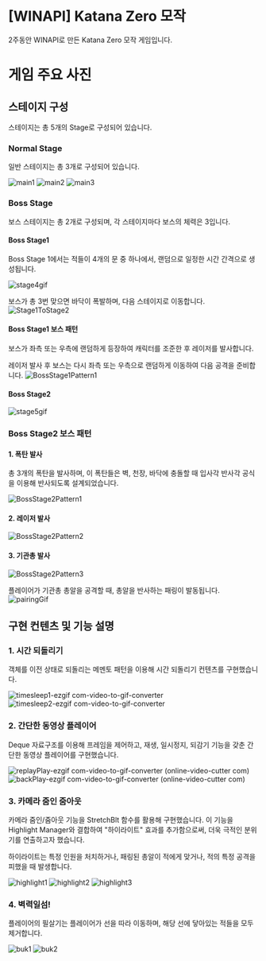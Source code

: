 # [WINAPI] Katana Zero 모작
2주동안 WINAPI로 만든 Katana Zero 모작 게임입니다.

# 게임 주요 사진
## 스테이지 구성
스테이지는 총 5개의 Stage로 구성되어 있습니다.

### Normal Stage 
일반 스테이지는 총 3개로 구성되어 있습니다.

![main1](https://github.com/user-attachments/assets/d80cdf1a-f9ea-4838-af2c-0dab33c5335a)
![main2](https://github.com/user-attachments/assets/2f68f863-d5d2-4801-b18d-ba29a8b57117)
![main3](https://github.com/user-attachments/assets/bd0d8532-320d-4a4c-b6e6-014dfad4cc2e)

### Boss Stage
보스 스테이지는 총 2개로 구성되며, 각 스테이지마다 보스의 체력은 3입니다.

#### Boss Stage1
Boss Stage 1에서는 적들이 4개의 문 중 하나에서, 랜덤으로 일정한 시간 간격으로 생성됩니다.

![stage4gif](https://github.com/user-attachments/assets/3beae129-3f16-479b-9200-9cb043f64743)

보스가 총 3번 맞으면 바닥이 폭발하며, 다음 스테이지로 이동합니다.
![Stage1ToStage2](https://github.com/user-attachments/assets/cd563b8f-ed5d-4cd6-8eea-1a2eca769851)

#### Boss Stage1 보스 패턴
보스가 좌측 또는 우측에 랜덤하게 등장하여 캐릭터를 조준한 후 레이저를 발사합니다. 

레이저 발사 후 보스는 다시 좌측 또는 우측으로 랜덤하게 이동하여 다음 공격을 준비합니다.
![BossStage1Pattern1](https://github.com/user-attachments/assets/95857d29-a977-4191-b4ad-c00eeada3b43)

#### Boss Stage2
![stage5gif](https://github.com/user-attachments/assets/4a6227ef-26c2-497d-88ee-4c9c8566e0af)

### Boss Stage2 보스 패턴
#### 1. 폭탄 발사
총 3개의 폭탄을 발사하며, 이 폭탄들은 벽, 천장, 바닥에 충돌할 때 입사각 반사각 공식을 이용해 반사되도록 설계되었습니다.

![BossStage2Pattern1](https://github.com/user-attachments/assets/40626d41-f381-4a42-b83e-83969c87f04e)

#### 2. 레이저 발사
![BossStage2Pattern2](https://github.com/user-attachments/assets/2bfd4488-4bce-406c-9698-81cfbbada552)

#### 3. 기관총 발사
![BossStage2Pattern3](https://github.com/user-attachments/assets/b80a2dd4-152f-45f3-a9ba-a874f5e766b2)

플레이어가 기관총 총알을 공격할 때, 총알을 반사하는 패링이 발동됩니다.
![pairingGif](https://github.com/user-attachments/assets/d5789589-bc7d-4f8f-9bb8-a31fcbd7de0e)

## 구현 컨텐츠 및 기능 설명
### 1. 시간 되돌리기
객체를 이전 상태로 되돌리는 메멘토 패턴을 이용해 시간 되돌리기 컨텐츠를 구현했습니다.

![timesleep1-ezgif com-video-to-gif-converter](https://github.com/user-attachments/assets/571fe536-851d-44ad-a502-11e5b81ecef9)
![timesleep2-ezgif com-video-to-gif-converter](https://github.com/user-attachments/assets/7d0f720e-561b-4d74-88b7-17714f354eaf)

### 2. 간단한 동영상 플레이어
Deque 자료구조를 이용해 프레임을 제어하고, 재생, 일시정지, 되감기 기능을 갖춘 간단한 동영상 플레이어를 구현했습니다.

![replayPlay-ezgif com-video-to-gif-converter (online-video-cutter com)](https://github.com/user-attachments/assets/7debf1cc-ae56-4947-86ba-5b0a1deaade3)
![backPlay-ezgif com-video-to-gif-converter (online-video-cutter com)](https://github.com/user-attachments/assets/40532201-315e-454f-93e0-b55649e65e0c)

### 3. 카메라 줌인 줌아웃
카메라 줌인/줌아웃 기능을 StretchBlt 함수를 활용해 구현했습니다. 
이 기능을 Highlight Manager와 결합하여 "하이라이트" 효과를 추가함으로써, 더욱 극적인 분위기를 연출하고자 했습니다.

하이라이트는 특정 인원을 처치하거나, 패링된 총알이 적에게 맞거나, 적의 특정 공격을 피했을 때 발생합니다.

![highlight1](https://github.com/user-attachments/assets/cd98c1ce-9fb7-4461-a1aa-0e510120b30b)
![highlight2](https://github.com/user-attachments/assets/fe0af3c5-311d-4d36-a91e-e8ba92e121f8)
![highlight3](https://github.com/user-attachments/assets/0d730a09-1cb9-40d9-8a02-6f1b047cafdb)

### 4. 벽력일섬!
플레이어의 필살기는 플레이어가 선을 따라 이동하며, 해당 선에 닿아있는 적들을 모두 제거합니다.

![buk1](https://github.com/user-attachments/assets/b90c604f-12d5-4a93-886d-4c47e8f70ff5)
![buk2](https://github.com/user-attachments/assets/a91741b1-4446-48f3-b4d0-a4611333a310)
